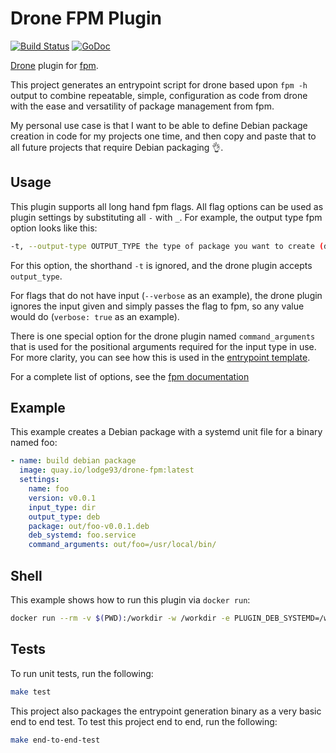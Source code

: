 # Drone FPM Plugin
[![Build Status](https://cloud.drone.io/api/badges/lodge93/drone-fpm/status.svg)](https://cloud.drone.io/lodge93/drone-fpm)
[![GoDoc](https://godoc.org/github.com/lodge93/drone-fpm?status.svg)](https://godoc.org/github.com/lodge93/drone-fpm)

[Drone](https://drone.io/) plugin for [fpm](https://github.com/jordansissel/fpm).

This project generates an entrypoint script for drone based upon `fpm -h` output to combine repeatable, simple, 
configuration as code from drone with the ease and versatility of package management from fpm.

My personal use case is that I want to be able to define Debian package creation in code for my projects one time, and
then copy and paste that to all future projects that require Debian packaging 👌.

## Usage
This plugin supports all long hand fpm flags. All flag options can be used as plugin settings by substituting all `-`
with `_`. For example, the output type fpm option looks like this:
```bash
-t, --output-type OUTPUT_TYPE the type of package you want to create (deb, rpm, solaris, etc)
```
For this option, the shorthand `-t` is ignored, and the drone plugin accepts `output_type`.

For flags that do not have input (`--verbose` as an example), the drone plugin ignores the input given and simply passes
the flag to fpm, so any value would do (`verbose: true` as an example).

There is one special option for the drone plugin named `command_arguments` that is used for the positional arguments
required for the input type in use. For more clarity, you can see how this is used in the
[entrypoint template](assets/entrypoint.sh.templ).

For a complete list of options, see the [fpm documentation](https://fpm.readthedocs.io/en/latest/)

## Example
This example creates a Debian package with a systemd unit file for a binary named foo:

```yaml
- name: build debian package
  image: quay.io/lodge93/drone-fpm:latest
  settings:
    name: foo
    version: v0.0.1
    input_type: dir
    output_type: deb
    package: out/foo-v0.0.1.deb
    deb_systemd: foo.service
    command_arguments: out/foo=/usr/local/bin/
```

## Shell
This example shows how to run this plugin via `docker run`:

```bash
docker run --rm -v $(PWD):/workdir -w /workdir -e PLUGIN_DEB_SYSTEMD=/workdir/test/generate-entrypoint.service -e PLUGIN_NAME=generate-entrypoint -e PLUGIN_VERSION=snapshot-$(git log -n 1 --pretty=format:"%H") -e PLUGIN_INPUT_TYPE=dir -e PLUGIN_OUTPUT_TYPE=deb -e PLUGIN_PACKAGE=/workdir/out/generate-entrypoint-snapshot-$(git log -n 1 --pretty=format:"%H").deb -e PLUGIN_COMMAND_ARGUMENTS=/workdir/out/generate-entrypoint=/usr/local/bin/ quay.io/lodge93/drone-fpm:$(git log -n 1 --pretty=format:"%H")
```

## Tests
To run unit tests, run the following:
```bash
make test
```

This project also packages the entrypoint generation binary as a very basic end to end test. To test this project end
to end, run the following:
```bash
make end-to-end-test
```

